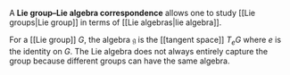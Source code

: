 A **Lie group–Lie algebra correspondence** allows one to study [[Lie groups|Lie group]] in terms of [[Lie algebras|lie algebra]].

For a [[Lie group]] $G$, the algebra $\mathfrak{g}$ is the [[tangent space]] $T_eG$ where $e$ is the identity on $G$. The Lie algebra does not always entirely capture the group because different groups can have the same algebra.